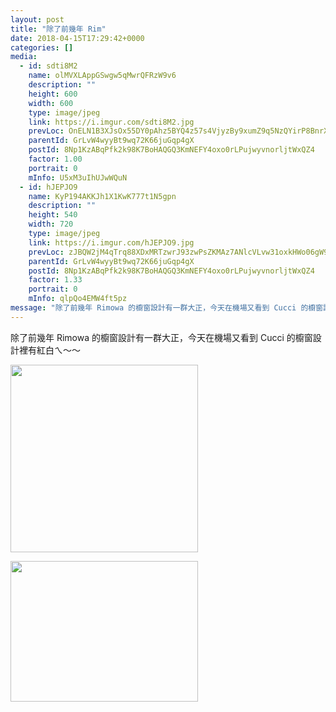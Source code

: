 ```yaml
---
layout: post
title: "除了前幾年 Rim" 
date: 2018-04-15T17:29:42+0000 
categories: [] 
media:
  - id: sdti8M2
    name: olMVXLAppGSwgw5qMwrQFRzW9v6
    description: ""   
    height: 600
    width: 600
    type: image/jpeg
    link: https://i.imgur.com/sdti8M2.jpg
    prevLoc: OnELN1B3XJsOx55DY0pAhz5BYQ4z57s4VjyzBy9xumZ9q5NzQYirP8BnrXrmiD6Kl8om9Et6v09A3BAjsP2kqjGZZ9Svkvzr29Q6c7LQ9EyEEqco371N2p6nfDjRPX4570Skgq6MYQnWc8XNlDMNM8to38zVmVB5UxvGkOgwv1tRkm5PDDrLTZRyNK3Y7GHzpq9516QjH0Ygz5XoXMFK31zPZJX8FonlLXN1k6SjZQxGGERwS4n3P7V
    parentId: GrLvW4wyyBt9wq72K66juGqp4gX
    postId: 8Np1KzABqPfk2k98K7BoHAQGQ3KmNEFY4oxo0rLPujwyvnorljtWxQZ4
    factor: 1.00
    portrait: 0
    mInfo: U5xM3uIhUJwWQuN
  - id: hJEPJO9
    name: KyP194AKKJh1X1KwK777t1N5gpn
    description: ""   
    height: 540
    width: 720
    type: image/jpeg
    link: https://i.imgur.com/hJEPJO9.jpg
    prevLoc: zJBQW2jM4qTrq88XDxMRTzwrJ93zwPsZKMAz7ANlcVLvw31oxkHWo06gW9WZFR7n97z02wI68m74M59jhorjmPAO4qiwXMDBMpQXI3Qj6pJ6xqcNMKjGX8AMSr3LrWQ7z9sZ2PG9g0ZmFEqB0QrJ9mU3kRD2866OcXGRkXo0Eyu3RRmE1MP9UlVwLzzZ0jFm6Rq2WWQjf0VqK299nrTlywYkvOO8SqyOBjrjOpIvBxAG1NkViP8nrkWxv2CPom5QmkPgtB6
    parentId: GrLvW4wyyBt9wq72K66juGqp4gX
    postId: 8Np1KzABqPfk2k98K7BoHAQGQ3KmNEFY4oxo0rLPujwyvnorljtWxQZ4
    factor: 1.33
    portrait: 0
    mInfo: qlpQo4EMW4ft5pz
message: "除了前幾年 Rimowa 的櫥窗設計有一群大正，今天在機場又看到 Cucci 的櫥窗設計裡有紅白ㄟ～～"
---
```


除了前幾年 Rimowa 的櫥窗設計有一群大正，今天在機場又看到 Cucci 的櫥窗設計裡有紅白ㄟ～～


[//]: #media:  
<a href="https://i.imgur.com/sdti8M2.jpg"><img src="https://i.imgur.com/sdti8M2.jpg" height="300" width="300" /></a> 
  

<a href="https://i.imgur.com/hJEPJO9.jpg"><img src="https://i.imgur.com/hJEPJO9.jpg" height="225" width="300" /></a> 
 
